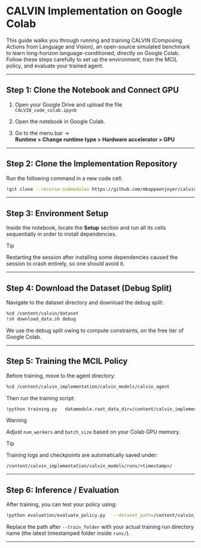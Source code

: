 # CALVIN Implementation on Google Colab

This guide walks you through running and training CALVIN (Composing Actions from Language and Vision), an open-source simulated benchmark to learn long-horizon language-conditioned, directly on Google Colab. Follow these steps carefully to set up the environment, train the MCIL policy, and evaluate your trained agent.

---

## Step 1: Clone the Notebook and Connect GPU

1. Open your Google Drive and upload the file  
   `CALVIN_code_colab.ipynb`  

2. Open the notebook in Google Colab.

3. Go to the menu bar →  
   **Runtime > Change runtime type > Hardware accelerator > GPU**
---

## Step 2: Clone the Implementation Repository

Run the following command in a new code cell:

```bash
!git clone --recurse-submodules https://github.com/mbappeenjoyer/calvin_implementation.git
```
--- 

## Step 3: Environment Setup

Inside the notebook, locate the **Setup** section and run all its cells sequentially in order to install dependencies.
> [!TIP]
> Restarting the session after installing some dependencies caused the session to crash entirely, so one should avoid it.

---

## Step 4: Download the Dataset (Debug Split)

Navigate to the dataset directory and download the debug split:

```bash
%cd /content/calvin/dataset
!sh download_data.sh debug
```
We use the debug split owing to compute constraints, on the free tier of Google Colab.

---

## Step 5: Training the MCIL Policy

Before training, move to the agent directory:

```bash
%cd /content/calvin_implementation/calvin_models/calvin_agent
```

Then run the training script:

```bash
!python training.py   datamodule.root_data_dir=/content/calvin_implementation/dataset/calvin_debug_dataset   datamodule/datasets=vision_lang   datamodule.datasets.vision_dataset.num_workers=1   datamodule.datasets.lang_dataset.num_workers=1   datamodule.datasets.vision_dataset.batch_size=8   datamodule.datasets.lang_dataset.batch_size=8
```

> [!WARNING]  
> Adjust `num_workers` and `batch_size` based on your Colab GPU memory.  

> [!TIP]  
> Training logs and checkpoints are automatically saved under:

```
/content/calvin_implementation/calvin_models/runs/<timestamp>/
```

---

## Step 6: Inference / Evaluation

After training, you can test your policy using:

```bash
!python evaluation/evaluate_policy.py   --dataset_path=/content/calvin_implementation/dataset/calvin_debug_dataset   --train_folder=/content/calvin_implementation/calvin_models/runs/<your-run-folder-here>
```

Replace the path after `--train_folder` with your actual training run directory name (the latest timestamped folder inside `runs/`).

---
